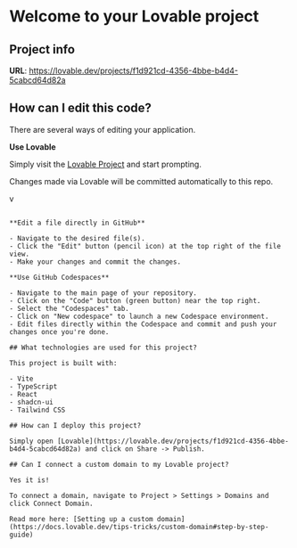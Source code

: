 # Welcome to your Lovable project

## Project info

**URL**: https://lovable.dev/projects/f1d921cd-4356-4bbe-b4d4-5cabcd64d82a

## How can I edit this code?

There are several ways of editing your application.

**Use Lovable**

Simply visit the [Lovable Project](https://lovable.dev/projects/f1d921cd-4356-4bbe-b4d4-5cabcd64d82a) and start prompting.

Changes made via Lovable will be committed automatically to this repo.

v
```

**Edit a file directly in GitHub**

- Navigate to the desired file(s).
- Click the "Edit" button (pencil icon) at the top right of the file view.
- Make your changes and commit the changes.

**Use GitHub Codespaces**

- Navigate to the main page of your repository.
- Click on the "Code" button (green button) near the top right.
- Select the "Codespaces" tab.
- Click on "New codespace" to launch a new Codespace environment.
- Edit files directly within the Codespace and commit and push your changes once you're done.

## What technologies are used for this project?

This project is built with:

- Vite
- TypeScript
- React
- shadcn-ui
- Tailwind CSS

## How can I deploy this project?

Simply open [Lovable](https://lovable.dev/projects/f1d921cd-4356-4bbe-b4d4-5cabcd64d82a) and click on Share -> Publish.

## Can I connect a custom domain to my Lovable project?

Yes it is!

To connect a domain, navigate to Project > Settings > Domains and click Connect Domain.

Read more here: [Setting up a custom domain](https://docs.lovable.dev/tips-tricks/custom-domain#step-by-step-guide)
